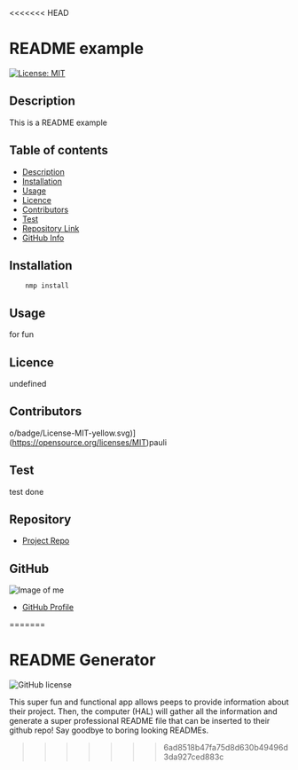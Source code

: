 <<<<<<< HEAD

# **README example**

[![License: MIT](https://img.shields.io/badge/License-MIT-yellow.svg)](https://opensource.org/licenses/MIT)

## Description 

This is a README example

## Table of contents

- [Description](#Description)
- [Installation](#Installation)
- [Usage](#Usage)
- [Licence](#License)
- [Contributors](#Contributors)
- [Test](#Test)
- [Repository Link](#Repository)
- [GitHub Info](#GitHub) 


## Installation

        nmp install

## Usage

for fun

## Licence

undefined

## Contributors

o/badge/License-MIT-yellow.svg)](https://opensource.org/licenses/MIT)pauli

## Test

test done


## Repository

- [Project Repo](https://github.com/paulinalo22/homework_readUwroteU)

## GitHub

![Image of me](https://avatars0.githubusercontent.com/u/62158203?v=4)
- [GitHub Profile](https://github.com/paulinalo22)

=======
# **README Generator**

![GitHub license](https://img.shields.io/badge/Made%20by-%40paulinalo22-blue)


This super fun and functional app allows peeps to provide information about their project. Then, the computer (HAL) will gather all the information and generate a super professional README file that can be inserted to their github repo! Say goodbye to boring looking READMEs. 
>>>>>>> 6ad8518b47fa75d8d630b49496d3da927ced883c
